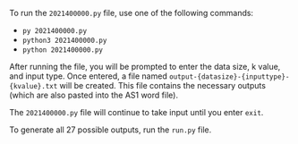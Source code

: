 To run the `2021400000.py` file, use one of the following commands:
- `py 2021400000.py`
- `python3 2021400000.py`
- `python 2021400000.py`

After running the file, you will be prompted to enter the data size, k value, and input type. Once entered, a file named `output-{datasize}-{inputtype}-{kvalue}.txt` will be created. This file contains the necessary outputs (which are also pasted into the AS1 word file).

The `2021400000.py` file will continue to take input until you enter `exit`.

To generate all 27 possible outputs, run the `run.py` file.